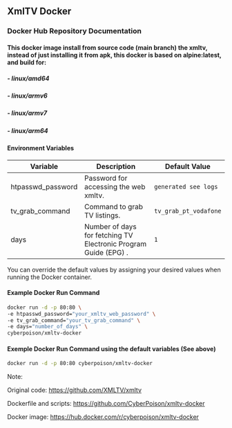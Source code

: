 ## XmlTV Docker
### Docker Hub Repository Documentation

#### This docker image install from source code (main branch) the xmltv, instead of just installing it from apk, this docker is based on alpine:latest, and build for:
##### - linux/amd64
##### - linux/armv6
##### - linux/armv7
##### - linux/arm64

#### Environment Variables

| Variable             | Description                                              | Default Value       |
|----------------------|----------------------------------------------------------|----------------------|
| htpasswd_password    | Password for accessing the web xmltv.                       | `generated see logs` |
| tv_grab_command      | Command to grab TV listings.                             | `tv_grab_pt_vodafone` |
| days                 | Number of days for fetching TV  Electronic Program Guide (EPG) .                 | `1`                  |

You can override the default values by assigning your desired values when running the Docker container.

#### Example Docker Run Command

```bash
docker run -d -p 80:80 \
-e htpasswd_password="your_xmltv_web_password" \
-e tv_grab_command="your_tv_grab_command" \
-e days="number_of_days" \
cyberpoison/xmltv-docker
```
#### Exemple Docker Run Command using the default variables (See above)

```bash
docker run -d -p 80:80 cyberpoison/xmltv-docker
```

Note: 

Original code: https://github.com/XMLTV/xmltv

Dockerfile and scripts: https://github.com/CyberPoison/xmltv-docker

Docker image: https://hub.docker.com/r/cyberpoison/xmltv-docker
